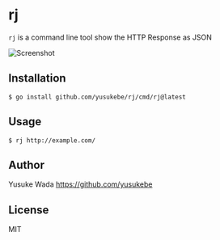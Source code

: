 # rj

`rj` is a command line tool show the HTTP Response as JSON

![Screenshot](https://user-images.githubusercontent.com/10682/143195610-9c596786-f347-477b-9839-30c9c22f02e1.png)


## Installation

```
$ go install github.com/yusukebe/rj/cmd/rj@latest
```

## Usage

```
$ rj http://example.com/
```

## Author

Yusuke Wada <https://github.com/yusukebe>

## License

MIT
